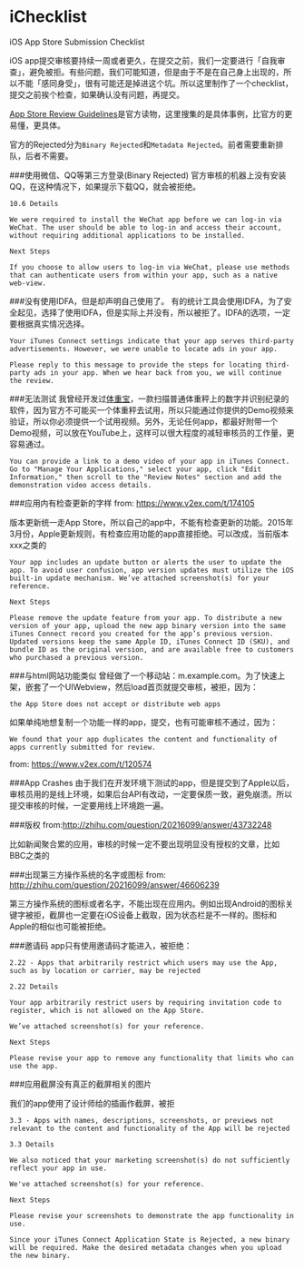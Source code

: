# iChecklist
 iOS App Store Submission Checklist

 iOS app提交审核要持续一周或者更久，在提交之前，我们一定要进行「自我审查」，避免被拒。有些问题，我们可能知道，但是由于不是在自己身上出现的，所以不能「感同身受」，很有可能还是掉进这个坑。所以这里制作了一个checklist，提交之前挨个检查，如果确认没有问题，再提交。

[App Store Review Guidelines](https://developer.apple.com/app-store/review/guidelines/)是官方读物，这里搜集的是具体事例，比官方的更易懂，更具体。

官方的Rejected分为`Binary Rejected`和`Metadata Rejected`。前者需要重新排队，后者不需要。

###使用微信、QQ等第三方登录(Binary Rejected)
官方审核的机器上没有安装QQ，在这种情况下，如果提示下载QQ，就会被拒绝。

```
10.6 Details

We were required to install the WeChat app before we can log-in via WeChat. The user should be able to log-in and access their account, without requiring additional applications to be installed.

Next Steps

If you choose to allow users to log-in via WeChat, please use methods that can authenticate users from within your app, such as a native web-view. 
```

###没有使用IDFA，但是却声明自己使用了。
有的统计工具会使用IDFA，为了安全起见，选择了使用IDFA，但是实际上并没有，所以被拒了。IDFA的选项，一定要根据真实情况选择。

```
Your iTunes Connect settings indicate that your app serves third-party advertisements. However, we were unable to locate ads in your app.

Please reply to this message to provide the steps for locating third-party ads in your app. When we hear back from you, we will continue the review.
```
###无法测试
我曾经开发过[体重宝](https://itunes.apple.com/app/id925697616)，一款扫描普通体重秤上的数字并识别纪录的软件，因为官方不可能买一个体重秤去试用，所以只能通过你提供的Demo视频来验证，所以你必须提供一个试用视频。另外，无论任何app，都最好附带一个Demo视频，可以放在YouTube上，这样可以很大程度的减轻审核员的工作量，更容易通过。

```
You can provide a link to a demo video of your app in iTunes Connect. Go to "Manage Your Applications," select your app, click "Edit Information," then scroll to the "Review Notes" section and add the demonstration video access details.
```
###应用内有检查更新的字样
from: <https://www.v2ex.com/t/174105>

版本更新统一走App Store，所以自己的app中，不能有检查更新的功能。2015年3月份，Apple更新规则，有检查应用功能的app直接拒绝。可以改成，当前版本xxx之类的
```
Your app includes an update button or alerts the user to update the app. To avoid user confusion, app version updates must utilize the iOS built-in update mechanism. We’ve attached screenshot(s) for your reference.

Next Steps

Please remove the update feature from your app. To distribute a new version of your app, upload the new app binary version into the same iTunes Connect record you created for the app’s previous version. Updated versions keep the same Apple ID, iTunes Connect ID (SKU), and bundle ID as the original version, and are available free to customers who purchased a previous version.
```

###与html网站功能类似
曾经做了一个移动站：m.example.com。为了快速上架，嵌套了一个UIWebview，然后load首页就提交审核，被拒，因为：
```
the App Store does not accept or distribute web apps
```
如果单纯地想复制一个功能一样的app，提交，也有可能审核不通过，因为：
```
We found that your app duplicates the content and functionality of apps currently submitted for review. 
```
from: <https://www.v2ex.com/t/120574>

###App Crashes
由于我们在开发环境下测试的app，但是提交到了Apple以后，审核员用的是线上环境，如果后台API有改动，一定要保质一致，避免崩溃。所以提交审核的时候，一定要用线上环境跑一遍。

###版权
from:<http://zhihu.com/question/20216099/answer/43732248>

比如新闻聚合累的应用，审核的时候一定不要出现明显没有授权的文章，比如BBC之类的

###出现第三方操作系统的名字或图标
from: <http://zhihu.com/question/20216099/answer/46606239>

第三方操作系统的图标或者名字，不能出现在应用内。例如出现Android的图标关键字被拒，截屏也一定要在iOS设备上截取，因为状态栏是不一样的。图标和Apple的相似也可能被拒绝。

###邀请码
app只有使用邀请码才能进入，被拒绝：

```
2.22 - Apps that arbitrarily restrict which users may use the App, such as by location or carrier, may be rejected

2.22 Details

Your app arbitrarily restrict users by requiring invitation code to register, which is not allowed on the App Store.

We’ve attached screenshot(s) for your reference.

Next Steps

Please revise your app to remove any functionality that limits who can use the app.
```

###应用截屏没有真正的截屏相关的图片

我们的app使用了设计师给的插画作截屏，被拒

```
3.3 - Apps with names, descriptions, screenshots, or previews not relevant to the content and functionality of the App will be rejected

3.3 Details

We also noticed that your marketing screenshot(s) do not sufficiently reflect your app in use.

We've attached screenshot(s) for your reference.

Next Steps

Please revise your screenshots to demonstrate the app functionality in use.

Since your iTunes Connect Application State is Rejected, a new binary will be required. Make the desired metadata changes when you upload the new binary.
```